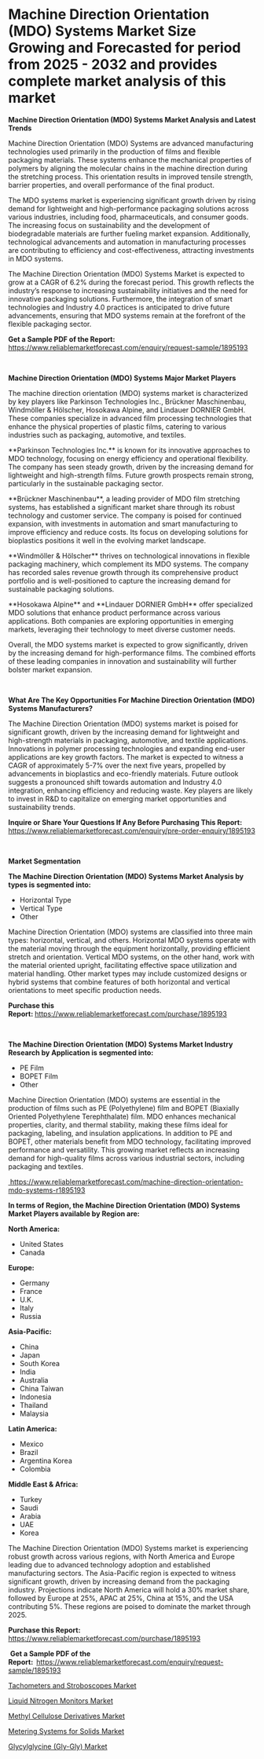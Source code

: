 <p><h1>Machine Direction Orientation (MDO) Systems Market Size Growing and Forecasted for period from 2025 - 2032 and provides complete market analysis of this market</h1></p><p><strong>Machine Direction Orientation (MDO) Systems Market Analysis and Latest Trends</strong></p>
<p><p>Machine Direction Orientation (MDO) Systems are advanced manufacturing technologies used primarily in the production of films and flexible packaging materials. These systems enhance the mechanical properties of polymers by aligning the molecular chains in the machine direction during the stretching process. This orientation results in improved tensile strength, barrier properties, and overall performance of the final product.</p><p>The MDO systems market is experiencing significant growth driven by rising demand for lightweight and high-performance packaging solutions across various industries, including food, pharmaceuticals, and consumer goods. The increasing focus on sustainability and the development of biodegradable materials are further fueling market expansion. Additionally, technological advancements and automation in manufacturing processes are contributing to efficiency and cost-effectiveness, attracting investments in MDO systems.</p><p>The Machine Direction Orientation (MDO) Systems Market is expected to grow at a CAGR of 6.2% during the forecast period. This growth reflects the industry’s response to increasing sustainability initiatives and the need for innovative packaging solutions. Furthermore, the integration of smart technologies and Industry 4.0 practices is anticipated to drive future advancements, ensuring that MDO systems remain at the forefront of the flexible packaging sector.</p></p>
<p><strong>Get a Sample PDF of the Report:&nbsp;</strong> <a href="https://www.reliablemarketforecast.com/enquiry/request-sample/1895193?utm_campaign=1875&utm_medium=2&utm_source=Github&utm_content=ia&utm_term=28032025&utm_id=machine-direction-orientation-mdo-systems">https://www.reliablemarketforecast.com/enquiry/request-sample/1895193</a></p>
<p>&nbsp;</p>
<p><strong>Machine Direction Orientation (MDO) Systems Major Market Players</strong></p>
<p><p>The machine direction orientation (MDO) systems market is characterized by key players like Parkinson Technologies Inc., Brückner Maschinenbau, Windmöller & Hölscher, Hosokawa Alpine, and Lindauer DORNIER GmbH. These companies specialize in advanced film processing technologies that enhance the physical properties of plastic films, catering to various industries such as packaging, automotive, and textiles.</p><p>**Parkinson Technologies Inc.** is known for its innovative approaches to MDO technology, focusing on energy efficiency and operational flexibility. The company has seen steady growth, driven by the increasing demand for lightweight and high-strength films. Future growth prospects remain strong, particularly in the sustainable packaging sector.</p><p>**Brückner Maschinenbau**, a leading provider of MDO film stretching systems, has established a significant market share through its robust technology and customer service. The company is poised for continued expansion, with investments in automation and smart manufacturing to improve efficiency and reduce costs. Its focus on developing solutions for bioplastics positions it well in the evolving market landscape.</p><p>**Windmöller & Hölscher** thrives on technological innovations in flexible packaging machinery, which complement its MDO systems. The company has recorded sales revenue growth through its comprehensive product portfolio and is well-positioned to capture the increasing demand for sustainable packaging solutions.</p><p>**Hosokawa Alpine** and **Lindauer DORNIER GmbH** offer specialized MDO solutions that enhance product performance across various applications. Both companies are exploring opportunities in emerging markets, leveraging their technology to meet diverse customer needs.</p><p>Overall, the MDO systems market is expected to grow significantly, driven by the increasing demand for high-performance films. The combined efforts of these leading companies in innovation and sustainability will further bolster market expansion.</p></p>
<p>&nbsp;</p>
<p><strong>What Are The Key Opportunities For Machine Direction Orientation (MDO) Systems Manufacturers?</strong></p>
<p><p>The Machine Direction Orientation (MDO) systems market is poised for significant growth, driven by the increasing demand for lightweight and high-strength materials in packaging, automotive, and textile applications. Innovations in polymer processing technologies and expanding end-user applications are key growth factors. The market is expected to witness a CAGR of approximately 5-7% over the next five years, propelled by advancements in bioplastics and eco-friendly materials. Future outlook suggests a pronounced shift towards automation and Industry 4.0 integration, enhancing efficiency and reducing waste. Key players are likely to invest in R&D to capitalize on emerging market opportunities and sustainability trends.</p></p>
<p><strong>Inquire or Share Your Questions If Any Before Purchasing This Report:</strong> <a href="https://www.reliablemarketforecast.com/enquiry/pre-order-enquiry/1895193?utm_campaign=1875&utm_medium=2&utm_source=Github&utm_content=ia&utm_term=28032025&utm_id=machine-direction-orientation-mdo-systems">https://www.reliablemarketforecast.com/enquiry/pre-order-enquiry/1895193</a></p>
<p>&nbsp;</p>
<p><strong>Market Segmentation</strong></p>
<p><strong>The Machine Direction Orientation (MDO) Systems Market Analysis by types is segmented into:</strong></p>
<p><ul><li>Horizontal Type</li><li>Vertical Type</li><li>Other</li></ul></p>
<p><p>Machine Direction Orientation (MDO) systems are classified into three main types: horizontal, vertical, and others. Horizontal MDO systems operate with the material moving through the equipment horizontally, providing efficient stretch and orientation. Vertical MDO systems, on the other hand, work with the material oriented upright, facilitating effective space utilization and material handling. Other market types may include customized designs or hybrid systems that combine features of both horizontal and vertical orientations to meet specific production needs.</p></p>
<p><strong>Purchase this Report:&nbsp;</strong><a href="https://www.reliablemarketforecast.com/purchase/1895193?utm_campaign=1875&utm_medium=2&utm_source=Github&utm_content=ia&utm_term=28032025&utm_id=machine-direction-orientation-mdo-systems">https://www.reliablemarketforecast.com/purchase/1895193</a></p>
<p>&nbsp;</p>
<p><strong>The Machine Direction Orientation (MDO) Systems Market Industry Research by Application is segmented into:</strong></p>
<p><ul><li>PE Film</li><li>BOPET Film</li><li>Other</li></ul></p>
<p><p>Machine Direction Orientation (MDO) systems are essential in the production of films such as PE (Polyethylene) film and BOPET (Biaxially Oriented Polyethylene Terephthalate) film. MDO enhances mechanical properties, clarity, and thermal stability, making these films ideal for packaging, labeling, and insulation applications. In addition to PE and BOPET, other materials benefit from MDO technology, facilitating improved performance and versatility. This growing market reflects an increasing demand for high-quality films across various industrial sectors, including packaging and textiles.</p></p>
<p><a href="https://www.reliablemarketforecast.com/machine-direction-orientation-mdo-systems-r1895193?utm_campaign=1875&utm_medium=2&utm_source=Github&utm_content=ia&utm_term=28032025&utm_id=machine-direction-orientation-mdo-systems">&nbsp;https://www.reliablemarketforecast.com/machine-direction-orientation-mdo-systems-r1895193</a></p>
<p><strong>In terms of Region, the Machine Direction Orientation (MDO) Systems Market Players available by Region are:</strong></p>
<p>
    <p> <strong> North America: </strong>
        <ul>
            <li>United States</li>
            <li>Canada</li>
        </ul>
        </p> 
    <p> <strong> Europe: </strong>
        <ul>
            <li>Germany</li>
            <li>France</li>
            <li>U.K.</li>
            <li>Italy</li>
            <li>Russia</li>
        </ul>
        </p> 
    <p> <strong> Asia-Pacific: </strong>
        <ul>
            <li>China</li>
            <li>Japan</li>
            <li>South Korea</li>
            <li>India</li>
            <li>Australia</li>
            <li>China Taiwan</li>
            <li>Indonesia</li>
            <li>Thailand</li>
            <li>Malaysia</li>
        </ul>
        </p> 
    <p> <strong> Latin America: </strong>
        <ul>
            <li>Mexico</li>
            <li>Brazil</li>
            <li>Argentina Korea</li>
            <li>Colombia</li>
        </ul>
        </p> 
    <p> <strong> Middle East & Africa: </strong>
        <ul>
            <li>Turkey</li>
            <li>Saudi</li>
            <li>Arabia</li>
            <li>UAE</li>
            <li>Korea</li>
        </ul>
    </p>
    </p>
<p><p>The Machine Direction Orientation (MDO) Systems market is experiencing robust growth across various regions, with North America and Europe leading due to advanced technology adoption and established manufacturing sectors. The Asia-Pacific region is expected to witness significant growth, driven by increasing demand from the packaging industry. Projections indicate North America will hold a 30% market share, followed by Europe at 25%, APAC at 25%, China at 15%, and the USA contributing 5%. These regions are poised to dominate the market through 2025.</p></p>
<p><strong>Purchase this Report: </strong><a href="https://www.reliablemarketforecast.com/purchase/1895193?utm_campaign=1875&utm_medium=2&utm_source=Github&utm_content=ia&utm_term=28032025&utm_id=machine-direction-orientation-mdo-systems">https://www.reliablemarketforecast.com/purchase/1895193</a></p>
<p>&nbsp;<strong>Get a Sample PDF of the Report:&nbsp;&nbsp;</strong><a href="https://www.reliablemarketforecast.com/enquiry/request-sample/1895193?utm_campaign=1875&utm_medium=2&utm_source=Github&utm_content=ia&utm_term=28032025&utm_id=machine-direction-orientation-mdo-systems">https://www.reliablemarketforecast.com/enquiry/request-sample/1895193</a></p>
<p><strong></strong></p>
<p><p><a href="https://github.com/kevoncesya4j/Market-Research-Report-List-1/blob/main/tachometers-and-stroboscopes-market.md?utm_campaign=1875&utm_medium=2&utm_source=Github&utm_content=ia&utm_term=28032025&utm_id=machine-direction-orientation-mdo-systems">Tachometers and Stroboscopes Market</a></p><p><a href="https://github.com/rentzszaszjn/Market-Research-Report-List-1/blob/main/liquid-nitrogen-monitors-market.md?utm_campaign=1875&utm_medium=2&utm_source=Github&utm_content=ia&utm_term=28032025&utm_id=machine-direction-orientation-mdo-systems">Liquid Nitrogen Monitors Market</a></p><p><a href="https://github.com/yenagmah/Market-Research-Report-List-1/blob/main/methyl-cellulose-derivatives-market.md?utm_campaign=1875&utm_medium=2&utm_source=Github&utm_content=ia&utm_term=28032025&utm_id=machine-direction-orientation-mdo-systems">Methyl Cellulose Derivatives Market</a></p><p><a href="https://github.com/omemaeuseda/Market-Research-Report-List-1/blob/main/metering-systems-for-solids-market.md?utm_campaign=1875&utm_medium=2&utm_source=Github&utm_content=ia&utm_term=28032025&utm_id=machine-direction-orientation-mdo-systems">Metering Systems for Solids Market</a></p><p><a href="https://github.com/sitarzerpa3d/Market-Research-Report-List-1/blob/main/glycylglycine-gly-gly-market.md?utm_campaign=1875&utm_medium=2&utm_source=Github&utm_content=ia&utm_term=28032025&utm_id=machine-direction-orientation-mdo-systems">Glycylglycine (Gly-Gly) Market</a></p></p>